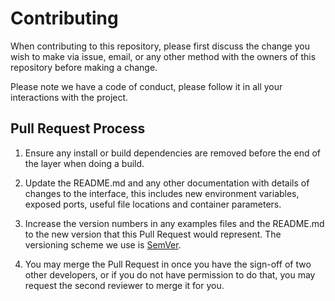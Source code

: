 # Contributing

When contributing to this repository, please first discuss the change you wish to make via issue,
email, or any other method with the owners of this repository before making a change. 

Please note we have a code of conduct, please follow it in all your interactions with the project.

## Pull Request Process

 1. Ensure any install or build dependencies are removed before the end of the layer when doing a 
   build.

 2. Update the README.md and any other documentation with details of changes to the interface, this includes new environment 
   variables, exposed ports, useful file locations and container parameters.

 3. Increase the version numbers in any examples files and the README.md to the new version that this
   Pull Request would represent. The versioning scheme we use is [SemVer](http://semver.org/).

 4. You may merge the Pull Request in once you have the sign-off of two other developers, or if you 
   do not have permission to do that, you may request the second reviewer to merge it for you.